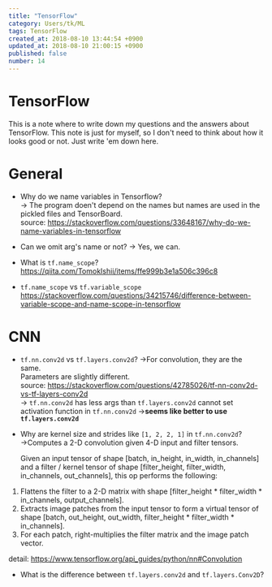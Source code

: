 ```yaml
---
title: "TensorFlow"
category: Users/tk/ML
tags: TensorFlow
created_at: 2018-08-10 13:44:54 +0900
updated_at: 2018-08-10 21:00:15 +0900
published: false
number: 14
---
```


# TensorFlow
This is a note where to write down my questions and the answers about TensorFlow.
This note is just for myself, so I don't need to think about how it looks good or not.
Just write 'em down here.

# General
* Why do we name variables in Tensorflow?  
    -> The program doen't depend on the names but names are used in the pickled files and TensorBoard.  
source: https://stackoverflow.com/questions/33648167/why-do-we-name-variables-in-tensorflow  
  
* Can we omit arg's name or not?
    -> Yes, we can.
  
* What is `tf.name_scope`?
https://qiita.com/TomokIshii/items/ffe999b3e1a506c396c8

* `tf.name_scope` vs `tf.variable_scope`
https://stackoverflow.com/questions/34215746/difference-between-variable-scope-and-name-scope-in-tensorflow

# CNN  
* `tf.nn.conv2d` vs `tf.layers.conv2d`?
    ->For convolution, they are the same.  
        Parameters are slightly different.  
source: https://stackoverflow.com/questions/42785026/tf-nn-conv2d-vs-tf-layers-conv2d  
    -> `tf.nn.conv2d` has less args than `tf.layers.conv2d`
        cannot set activation function in `tf.nn.conv2d`
    ->**seems like better to use `tf.layers.conv2d`**
  
* Why are kernel size and strides like `[1, 2, 2, 1]` in `tf.nn.conv2d`?  
    ->Computes a 2-D convolution given 4-D input and filter tensors.  
  
    Given an input tensor of shape [batch, in_height, in_width, in_channels] and a filter / kernel tensor of shape [filter_height, filter_width, in_channels, out_channels], this op performs the following:  
  
1. Flattens the filter to a 2-D matrix with shape [filter_height * filter_width * in_channels, output_channels].
1. Extracts image patches from the input tensor to form a virtual tensor of shape [batch, out_height, out_width, filter_height * filter_width * in_channels].
1. For each patch, right-multiplies the filter matrix and the image patch vector.

detail: https://www.tensorflow.org/api_guides/python/nn#Convolution

* What is the difference between `tf.layers.conv2d` and `tf.layers.Conv2D`?
